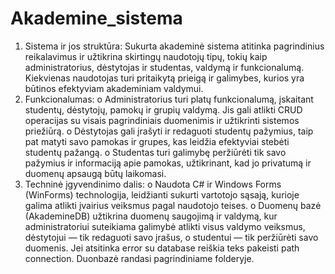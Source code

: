 # Akademine_sistema
1.	Sistema ir jos struktūra: Sukurta akademinė sistema atitinka pagrindinius reikalavimus ir užtikrina skirtingų naudotojų tipų, tokių kaip administratorius, dėstytojas ir studentas, valdymą ir funkcionalumą. Kiekvienas naudotojas turi pritaikytą prieigą ir galimybes, kurios yra būtinos efektyviam akademiniam valdymui.
2.	Funkcionalumas:
o	Administratorius turi platų funkcionalumą, įskaitant studentų, dėstytojų, pamokų ir grupių valdymą. Jis gali atlikti CRUD operacijas su visais pagrindiniais duomenimis ir užtikrinti sistemos priežiūrą.
o	Dėstytojas gali įrašyti ir redaguoti studentų pažymius, taip pat matyti savo pamokas ir grupes, kas leidžia efektyviai stebėti studentų pažangą.
o	Studentas turi galimybę peržiūrėti tik savo pažymius ir informaciją apie pamokas, užtikrinant, kad jo privatumą ir duomenų apsaugą būtų laikomasi.
3.	Techninė įgyvendinimo dalis:
o	Naudota C# ir Windows Forms (WinForms) technologija, leidžianti sukurti vartotojo sąsają, kurioje galima atlikti įvairius veiksmus pagal naudotojo teises.
o	Duomenų bazė (AkademineDB) užtikrina duomenų saugojimą ir valdymą, kur administratoriui suteikiama galimybė atlikti visus valdymo veiksmus, dėstytojui — tik redaguoti savo įrašus, o studentui — tik peržiūrėti savo duomenis.
Jei atsitinka error su database reiškia teks pakeisti path connection. Duonbazė randasi pagrindiniame folderyje.
